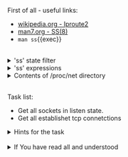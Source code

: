 First of all - useful links:

- [wikipedia.org - Iproute2](https://en.wikipedia.org/wiki/Iproute2)
- [man7.org - SS(8)](https://man7.org/linux/man-pages/man8/ss.8.html)
- `man ss`{{exec}}
<br>
<details><summary>'ss' state filter</summary>
<pre>
  All standard TCP states:<br>
    <strong>established, listening, closed
    syn-sent, syn-recv,
    fin-wait-1, fin-wait-2, time-wait, close-wait,
    last-ack, closing</strong>
  <strong>all</strong>          - for all the states
  <strong>connected</strong>    - all the states except for listening and closed
  <strong>synchronized</strong> - all the connected states except for syn-sent
  <strong>bucket</strong>       - states, which are maintained as minisockets, i.e. time-wait and syn-recv
  <strong>big</strong>          - opposite to bucket
  <br>
  Example:
    <strong>$ ss state listening</strong>
    <strong>$ ss -tu state established</strong>
</pre>
</details>
<details><summary>'ss' expressions</summary>
<pre>
  <strong>{dst|src} [=] HOST</strong>   - Test if the destination or source matches HOST.
  <strong>{dport|sport} [OP] [FAMILY:]:PORT</strong> - Compare the destination or source port to PORT. OP can be any of "<", "<=", "=", "!=", ">=" and ">". 
  <strong>dev [=|!=] DEVICE</strong>    - DEVICE can be a device name or the index of the interface.
  <strong>fwmark [=|!=] MASK</strong>   - Matches based on the fwmark value for the connection. 
  <strong>cgroup [=|!=] PATH</strong>   - Match if the connection is part of a cgroup at the given path.
  <strong>autobound</strong>            - Match if the port or path of the source address was automatically allocated.
  <br>
  Example:
  <strong>$ ss -o state established '( dport = :ssh or sport = :ssh )'</strong>
</pre>
</details>
<details><summary>Contents of /proc/net directory</summary>
<pre>
  <strong>arp</strong>        — Lists the kernel's ARP table. This file is particularly useful for connecting a hardware address to an IP address on a system.
  <strong>atm/ directory</strong> — The files within this directory contain Asynchronous Transfer Mode (ATM) settings and statistics. This directory is primarily used with ATM networking and ADSL cards.
  <strong>dev</strong>        — Lists the various network devices configured on the system, complete with transmit and receive statistics. This file displays the number of bytes each interface has sent and received, the number of packets inbound and outbound, the number of errors seen, the number of packets dropped, and more.
  <strong>dev_mcast</strong>  — Lists Layer2 multicast groups on which each device is listening.
  <strong>igmp</strong>       — Lists the IP multicast addresses which this system joined.
  <strong>ip_conntrack</strong> — Lists tracked network connections for machines that are forwarding IP connections.
  <strong>ip_tables_names</strong> — Lists the types of iptables in use. This file is only present if iptables is active on the system and contains one or more of the following values: filter, mangle, or nat.
  <strong>ip_mr_cache</strong> — Lists the multicast routing cache.
  <strong>ip_mr_vif</strong>  — Lists multicast virtual interfaces.
  <strong>netstat</strong>    — Contains a broad yet detailed collection of networking statistics, including TCP timeouts, SYN cookies sent and received, and much more.
  <strong>psched</strong>     — Lists global packet scheduler parameters.
  <strong>raw</strong>        — Lists raw device statistics.
  <strong>route</strong>      — Lists the kernel's routing table.
  <strong>rt_cache</strong>   — Contains the current routing cache.
  <strong>snmp</strong>       — List of Simple Network Management Protocol (SNMP) data for various networking protocols in use.
  <strong>sockstat</strong>   — Provides socket statistics.
  <strong>tcp</strong>        — Contains detailed TCP socket information.
  <strong>tr_rif</strong>     — Lists the token ring RIF routing table.
  <strong>udp</strong>        — Contains detailed UDP socket information.
  <strong>unix</strong>       — Lists UNIX domain sockets currently in use.
  <strong>wireless</strong>   — Lists wireless interface data.
</pre>
</details>
<br>

Task list:
- Get all sockets in listen state.
- Get all establishet tcp connetctions

<details><summary>Hints for the task</summary>
<pre>
<strong>Task 1:</strong>
  $ ss state listening
<br>
<strong>Task 2:</strong>
  $ ss -tu state established
</pre>
</details>
<br>
<details><summary>If You have read all and understood</summary>
<pre>
`touch IReadAllAndUndnderstood`{{exec}}
</pre>
